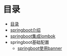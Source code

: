 #  目录
* [目录](README.md)
* [springboot介绍](springboot.md)
* [springboot集成lombok](lombok.md)
* springboot基础配置
  * [springboot使用banner](./banner/banner.md)

